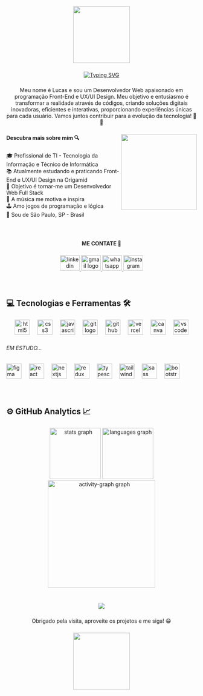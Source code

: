 <div align="center">
  <img height="150" src="https://camo.githubusercontent.com/bb5162e9ea69646bf34b8de6d58c252b6409ed4f5a6ca2c0bb3aa98c5e4209cd/68747470733a2f2f63617073756c652d72656e6465722e76657263656c2e6170702f6170693f747970653d776176696e6726636f6c6f723d303535344436266865696768743d3132302673656374696f6e3d686561646572"  />
</div>

###
<div align="center">
  <a href="https://git.io/typing-svg"><img src="https://readme-typing-svg.demolab.com?font=Fira+Code&size=38&pause=700&color=5F92E5&center=true&multiline=true&width=650&height=100&lines=%3CHello+World%2F%3E;Bem+vindos+ao+meu+GitHub!" alt="Typing SVG" /></a>
</div>
  
###

<p align="center">Meu nome é Lucas e sou um Desenvolvedor Web apaixonado em programação Front-End e UX/UI Design. Meu objetivo e entusiasmo é transformar a realidade através de códigos, criando soluções digitais inovadoras, eficientes e interativas, proporcionando experiências únicas para cada usuário. Vamos juntos contribuir para a evolução da tecnologia! 🚀🌐</p>

###

<img align="right" height="200" src="https://raw.githubusercontent.com/MicaelliMedeiros/micaellimedeiros/master/image/computer-illustration.png"  />

###

<h4 align="left">Descubra mais sobre mim 🔍</h4>

###

<p align="left">🎓 Profissional de TI - Tecnologia da Informação e Técnico de Informática <br>📚 Atualmente estudando e praticando Front-End e UX/UI Design na Origamid <br>🎯 Objetivo é tornar-me um Desenvolvedor Web Full Stack <br>🎵 A música me motiva e inspira <br>🕹️ Amo jogos de programação e lógica <br>📍 Sou de São Paulo, SP - Brasil</p>

###

<br clear="both">

<h4 align="center">ME CONTATE 📲</h4>

###

<div align="center">
  <a href="https://www.linkedin.com/in/lucas-coutoti/" target="_blank">
    <img src="https://raw.githubusercontent.com/maurodesouza/profile-readme-generator/master/src/assets/icons/social/linkedin/default.svg" width="52" height="40" alt="linkedin logo"  />
  </a>
  <a href="mailto:lucasdesouza16716@gmail.com" target="_blank">
    <img src="https://raw.githubusercontent.com/maurodesouza/profile-readme-generator/master/src/assets/icons/social/gmail/default.svg" width="52" height="40" alt="gmail logo"  />
  </a>
  <a href="https://wa.me/5511951220009?text=Ol%C3%A1!%20Vim%20atrav%C3%A9s%20do%20seu%20GitHub%20%F0%9F%98%B8" target="_blank">
    <img src="https://raw.githubusercontent.com/maurodesouza/profile-readme-generator/master/src/assets/icons/social/whatsapp/default.svg" width="52" height="40" alt="whatsapp logo"  />
  </a>
  <a href="https://www.instagram.com/lvcas.couto/" target="_blank">
    <img src="https://raw.githubusercontent.com/maurodesouza/profile-readme-generator/master/src/assets/icons/social/instagram/default.svg" width="52" height="40" alt="instagram logo"  />
  </a>
</div>

###
<br clear="both">

<h2 align="left">💻 Tecnologias e Ferramentas 🛠️</h2>

###

<div align="center">
  <img src="https://cdn.jsdelivr.net/gh/devicons/devicon/icons/html5/html5-original.svg" height="40" alt="html5 logo"  />
  <img width="12" />
  <img src="https://skillicons.dev/icons?i=css" height="40" alt="css3 logo"  />
  <img width="12" />
  <img src="https://cdn.jsdelivr.net/gh/devicons/devicon/icons/javascript/javascript-original.svg" height="40" alt="javascript logo"  />
  <img width="12" />
  <img src="https://cdn.jsdelivr.net/gh/devicons/devicon/icons/git/git-original.svg" height="40" alt="git logo"  />
  <img width="12" />
  <img src="https://cdn.jsdelivr.net/gh/devicons/devicon/icons/github/github-original.svg" height="40" alt="github logo"  />
  <img width="12" />
  <img src="https://skillicons.dev/icons?i=vercel" height="40" alt="vercel logo"  />
  <img width="12" />
  <img src="https://cdn.jsdelivr.net/gh/devicons/devicon/icons/canva/canva-original.svg" height="40" alt="canva logo"  />
  <img width="12" />
  <img src="https://cdn.jsdelivr.net/gh/devicons/devicon/icons/vscode/vscode-original.svg" height="40" alt="vscode logo"  />
</div>

###

<h6 align="left">EM ESTUDO...</h6>

###

<div align="left">
  <img src="https://cdn.jsdelivr.net/gh/devicons/devicon/icons/figma/figma-original.svg" height="40" alt="figma logo"  />
  <img width="12" />
  <img src="https://cdn.jsdelivr.net/gh/devicons/devicon/icons/react/react-original.svg" height="40" alt="react logo"  />
  <img width="12" />
  <img src="https://cdn.jsdelivr.net/gh/devicons/devicon/icons/nextjs/nextjs-original.svg" height="40" alt="nextjs logo"  />
  <img width="12" />
  <img src="https://cdn.jsdelivr.net/gh/devicons/devicon/icons/redux/redux-original.svg" height="40" alt="redux logo"  />
  <img width="12" />
  <img src="https://cdn.jsdelivr.net/gh/devicons/devicon/icons/typescript/typescript-original.svg" height="40" alt="typescript logo"  />
  <img width="12" />
  <img src="https://cdn.simpleicons.org/tailwindcss/06B6D4" height="40" alt="tailwindcss logo"  />
  <img width="12" />
  <img src="https://cdn.jsdelivr.net/gh/devicons/devicon/icons/sass/sass-original.svg" height="40" alt="sass logo"  />
  <img width="12" />
  <img src="https://cdn.jsdelivr.net/gh/devicons/devicon/icons/bootstrap/bootstrap-original.svg" height="40" alt="bootstrap logo"  />
</div>

###
<br clear="both">

<h2 align="left">⚙️  GitHub Analytics 📈</h2>

###

<div align="center">
  <img src="https://github-readme-stats.vercel.app/api?username=Lucas16716&hide_title=false&hide_rank=false&show_icons=true&include_all_commits=true&count_private=true&disable_animations=false&theme=github_dark&locale=pt-br&hide_border=true&order=1" height="135" alt="stats graph"  />
  <img src="https://github-readme-stats.vercel.app/api/top-langs?username=Lucas16716&locale=pt-br&hide_title=false&layout=compact&card_width=320&langs_count=5&theme=github_dark&hide_border=true&order=2" height="135" alt="languages graph"  />
  <img src="https://github-readme-activity-graph.vercel.app/graph?username=Lucas16716&radius=16&theme=github-dark&area=true&order=5&hide_border=true&hide_title=false&custom_title=Gr%C3%A1fico%20de%20Contribui%C3%A7%C3%B5es" height="284" alt="activity-graph graph"  />
</div>

###
<br clear="both">

<div align="center">
  <img src="https://visitor-badge.laobi.icu/badge?page_id=Lucas16716.Lucas16716&left_color=dodgerblue&right_color=slategrey&left_text=%F0%9F%91%81%EF%B8%8F%20Profile%20Views"  />
</div>

###

<p align="center">Obrigado pela visita, aproveite os projetos e me siga! 😁</p>

###

<div align="center">
  <img height="150" src="https://camo.githubusercontent.com/8de6f18971dc95a306bcbefa4878a5685b102f72905d9d1ca0af1be62024cac8/68747470733a2f2f63617073756c652d72656e6465722e76657263656c2e6170702f6170693f747970653d776176696e6726636f6c6f723d303535344436266865696768743d3132302673656374696f6e3d666f6f746572"  />
</div>

###
